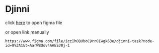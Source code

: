 # Djinni

click [here](https://www.figma.com/file/iczIhOB0boC9rr8Iwgk63e/djinni-task?node-id=0%3A1&t=AarW8Uov4AAESJ0j-1) to open figma file

or open link manually

`https://www.figma.com/file/iczIhOB0boC9rr8Iwgk63e/djinni-task?node-id=0%3A1&t=AarW8Uov4AAESJ0j-1`